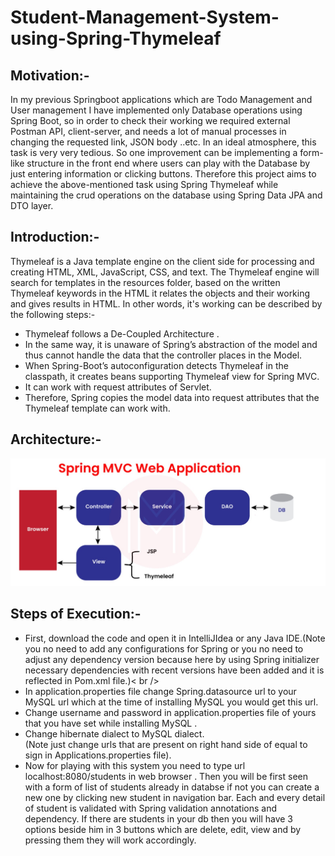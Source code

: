 # Student-Management-System-using-Spring-Thymeleaf

## Motivation:- 
In my previous Springboot applications which are Todo Management and User management I have implemented only Database operations using Spring Boot, so in order to check their working we required external Postman API, client-server, and needs a lot of manual processes in changing the requested link, JSON body ..etc. In an ideal atmosphere, this task is very very tedious. So one improvement can be implementing a form-like structure in the front end where users can play with the Database by just entering information or clicking buttons. Therefore this project aims to achieve the above-mentioned task using Spring Thymeleaf while maintaining the crud operations on the database using Spring Data JPA and DTO layer.

## Introduction:-
Thymeleaf is a Java template engine on the client side for processing and creating HTML, XML, JavaScript, CSS, and text. The Thymeleaf engine will search for templates in the resources folder, based on the written Thymeleaf keywords in the HTML it relates the objects and their working and gives results in HTML. In other words, it's working can be described by the following steps:-
  - Thymeleaf follows a De-Coupled Architecture .<br />
  - In the same way, it is unaware of Spring’s abstraction of the model and thus cannot handle the data that the controller places in the Model.<br />
  - When Spring-Boot’s autoconfiguration detects Thymeleaf in the classpath, it creates beans supporting Thymeleaf view for Spring MVC.<br />
  - It can work with request attributes of Servlet.<br />
  - Therefore, Spring copies the model data into request attributes that the Thymeleaf template can work with. <br />

## Architecture:-
  ![this is an image](https://github.com/srinathsai/Student-Management-System-using-Spring-Thymeleaf/blob/main/2.jpg)

  ## Steps of Execution:-
  - First, download the code and open it in IntelliJIdea or any Java IDE.(Note you no need to add any configurations for Spring or you no need to adjust any dependency version because here by using Spring initializer 
      necessary dependencies with recent versions have been added and it is reflected in Pom.xml file.)< br />
  - In application.properties file change Spring.datasource url to your MySQL url which at the time of installing MySQL you would get this url. <br />
  - Change username and password in application.properties file of yours that you have set while installing MySQL .<br />
  - Change hibernate dialect to MySQL dialect.<br />
  (Note just change urls that are present on right hand side of equal to sign in Applications.properties file).<br />
  - Now for playing with this system you need to type url localhost:8080/students in web browser . Then you will be first seen with a form of list of students already in databse if not you can create a new one by clicking new student in navigation bar. Each and every detail of student is validated with Spring validation annotations and dependency. If there are students in your db then you will have 3 options beside him in 3 buttons which are delete, edit, view and by pressing them they will work accordingly.<br />
  
